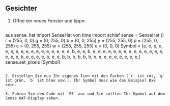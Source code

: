 ## Gesichter

1. Öffne ein neues Fenster und tippe:
    
    ```python
aus sense_hat import SenseHat von time import schlaf sense = SenseHat () r = (255, 0, 0) g = (0, 255, 0) b = (0, 0, 255) y = (255, 255, 0) p = (255, 0, 255) c = (0, 255, 255) w = (255, 255, 255) e = (0, 0, 0) Symbol = [e, e, e, e, e, e, e, e, e, e, e, e, e, e, e, e, e, b, e, e, b, e, e, e, e, e, e, e, e, e, e, e, e, e, e, e, e, e, b, e, e, e, e, b, e, e, b, b, b, b, b, b, e, e, e, e, e, e, e, e, e,] sense.set_pixels (Symbol)
```

2. Erstellen Sie nun Ihr eigenes Icon mit den Farben (`r` ist rot, `g` ist grün, `b` ist blau usw.). Ihr Symbol muss wie das Beispiel 8x8 sein.

3. Führen Sie den Code mit `F5` aus und Sie sollten Ihr Symbol auf dem Sense HAT-Display sehen.